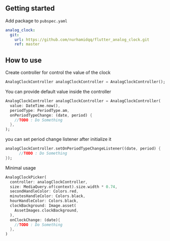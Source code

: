 ## Getting started

Add package to `pubspec.yaml`

```yaml
analog_clock:
  git:
    url: https://github.com/nurhamidqq/flutter_analog_clock.git
    ref: master
```

## How to use

Create controller for control the value of the clock

```dart
AnalogClockController analogClockController = AnalogClockController();
```

You can provide default value inside the controller

```dart
AnalogClockController analogClockController = AnalogClockController(
  value: DateTime.now(),
  periodType: PeriodType.am,
  onPeriodTypeChange: (date, period) {
    //TODO : Do Something
  },
);
```

you can set period change listener after initialize it

```dart
analogClockController.setOnPeriodTypeChangeListener((date, period) {
      //TODO : Do Something
});
```

Minimal usage

```dart
AnalogClockPicker(
  controller: analogClockController,
  size: MediaQuery.of(context).size.width * 0.74,
  secondHandleColor: Colors.red,
  minutesHandleColor: Colors.black,
  hourHandleColor: Colors.black,
  clockBackground: Image.asset(
    AssetImages.clockBackground,
  ),
  onClockChange: (date){
    //TODO : Do Something
  },
)
```

